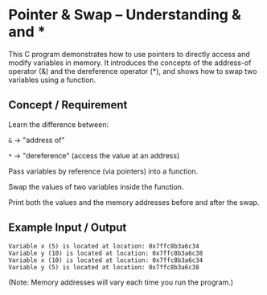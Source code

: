 # Pointer & Swap – Understanding & and *

This C program demonstrates how to use pointers to directly access and modify variables in memory.
It introduces the concepts of the address-of operator (&) and the dereference operator (*), and shows how to swap two variables using a function.

## Concept / Requirement

Learn the difference between:

`&` → "address of"

`*` → "dereference" (access the value at an address)

Pass variables by reference (via pointers) into a function.

Swap the values of two variables inside the function.

Print both the values and the memory addresses before and after the swap.

## Example Input / Output

```pgsql
Variable x (5) is located at location: 0x7ffc8b3a6c34
Variable y (10) is located at location: 0x7ffc8b3a6c38
Variable x (10) is located at location: 0x7ffc8b3a6c34
Variable y (5) is located at location: 0x7ffc8b3a6c38
```


(Note: Memory addresses will vary each time you run the program.)